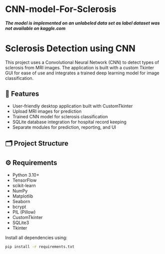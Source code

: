 # CNN-model-For-Sclerosis
***The model is implemented on an unlabeled data set as label dataset was not available on kaggle.com***

# Sclerosis Detection using CNN

This project uses a Convolutional Neural Network (CNN) to detect types of sclerosis from MRI images. The application is built with a custom Tkinter GUI for ease of use and integrates a trained deep learning model for image classification.

## 🧠 Features

- User-friendly desktop application built with CustomTkinter
- Upload MRI images for prediction
- Trained CNN model for sclerosis classification
- SQLite database integration for hospital record keeping
- Separate modules for prediction, reporting, and UI

## 🗂️ Project Structure


## ⚙️ Requirements

- Python 3.10+
- TensorFlow
- scikit-learn
- NumPy
- Matplotlib
- Seaborn
- bcrypt
- PIL (Pillow)
- CustomTkinter
- SQLite3
- Tkinter

Install all dependencies using:

```bash
pip install -r requirements.txt
